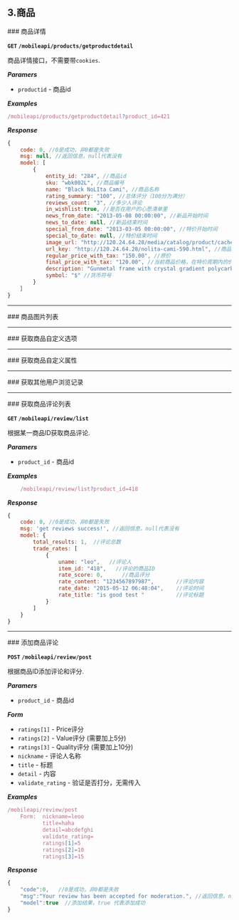 ## 3.商品

<a name="getProductDetail" />
### 商品详情

**`GET` `/mobileapi/products/getproductdetail`**

商品详情接口，不需要带`cookies`.

**_Paramers_**

* `productid` - 商品id


**_Examples_**

```js
/mobileapi/products/getproductdetail?product_id=421
```

**_Response_**

```js
{
    code: 0, //0是成功，非0都是失败
    msg: null, //返回信息，null代表没有
    model: [
        {
            entity_id: "284", //商品id
            sku: "wbk002L", //商品编号
            name: "Black NoLIta Cami", //商品名称
            rating_summary: "100", //总体评分（100分为满分）
            reviews_count: "3", //多少人评论
            in_wishlist:true, //是否在用户的心愿清单里
            news_from_date: "2013-05-08 00:00:00", //新品开始时间
            news_to_date: null, //新品结束时间
            special_from_date: "2013-03-05 00:00:00", //特价开始时间
            special_to_date: null, //特价结束时间
            image_url: "http://120.24.64.28/media/catalog/product/cache/1/image/265x/9df78eab33525d08d6e5fb8d27136e95/w/b/wbk002t.jpg", //图片链接
            url_key: "http://120.24.64.28/nolita-cami-590.html", //商品url
            regular_price_with_tax: "150.00", //原价
            final_price_with_tax: "120.00", //当前商品价格，在特价周期内的价格，不在周期内为原价，0则表示没有特价
            description: "Gunmetal frame with crystal gradient polycarbonate lenses in grey. ", //商品描述
            symbol: "$" //货币符号
        }
    ］
}
```

---------------------------------------

<a name="getProductImages" />
### 商品图片列表

---------------------------------------

<a name="getProductCustomeTags" />
### 获取商品自定义选项

---------------------------------------

<a name="getProductCustomeValue" />
### 获取商品自定义属性

---------------------------------------

<a name="getOthersVisitProduct" />
### 获取其他用户浏览记录

---------------------------------------

<a name="listProductReview" />
### 获取商品评论列表

**`GET` `/mobileapi/review/list`**

根据某一商品ID获取商品评论.

**_Paramers_**

* `product_id` - 商品id


**_Examples_**

```js
    /mobileapi/review/list?product_id=418
```

**_Response_**

```js
{
    code: 0, //0是成功，非0都是失败
    msg: 'get reviews success!', //返回信息，null代表没有
    model: {
        total_results: 1,  //评论总数
        trade_rates: [
            {
                uname: "leo",   //评论人
                item_id: "418",   //评论的商品ID
                rate_score: 0,      //商品评分
                rate_content: "1234567897987",       //评论内容
                rate_date: "2015-05-12 06:48:04",    //评论时间
                rate_title: "is good test "          //评论标题
            }
        ]
    }
}
```

---------------------------------------

<a name="addProductReview" />
### 添加商品评论

**`POST` `/mobileapi/review/post`**

根据商品ID添加评论和评分.

**_Paramers_**

* `product_id` - 商品id
    
**_Form_**

* `ratings[1]` - Price评分
* `ratings[2]` - Value评分 (需要加上5分)
* `ratings[3]` - Quality评分 (需要加上10分)
* `nickname` - 评论人名称
* `title` - 标题
* `detail` - 内容
* `validate_rating` - 验证是否打分，无需传入


**_Examples_**

```js
/mobileapi/review/post
    Form:  nickname=leoo
           title=haha
           detail=abcdefghi
           validate_rating=
           ratings[1]=5
           ratings[2]=10
           ratings[3]=15
```

**_Response_**

```js
{
    "code":0,   //0是成功，非0都是失败
    "msg":"Your review has been accepted for moderation.", //返回信息，null代表没有
    "model":true  //添加结果，true 代表添加成功
}
```